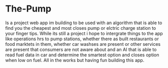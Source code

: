 # The-Pump
Is a project web app im building to be used with an algorithm that is able to find you the cheapest and most closes pump or elctric charge station to your finger tips. While its still a project i hope to intergrate things to the app like operations hrs to pump stations, whether there as built restaurants or food marktets in them, whether car washses are present or other services are present that consumers are not aware about and an AI that is able to read fuel data in car and determine the smartest option and closes option when low on fuel. All in the works but having fun building this app. 
